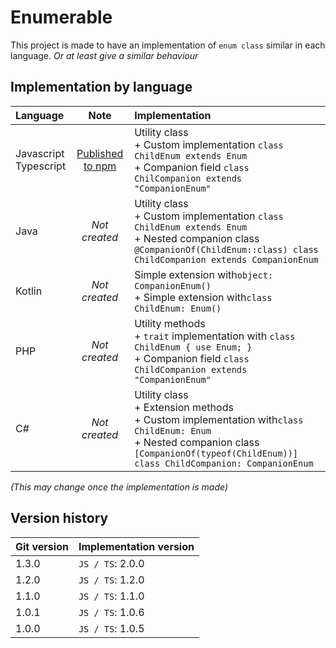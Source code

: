 # Enumerable

This project is made to have an implementation of `enum class` similar in each language.
_Or at least give a similar behaviour_

## Implementation by language

| Language                  |                                  Note                                  | Implementation                                                                                                                                                                                    |
|:--------------------------|:----------------------------------------------------------------------:|:--------------------------------------------------------------------------------------------------------------------------------------------------------------------------------------------------|
| Javascript<br/>Typescript | [Published to npm](https://www.npmjs.com/package/@joookiwi/enumerable) | Utility class<br/> + Custom implementation `class ChildEnum extends Enum`<br/>+ Companion field `class ChilCompanion extends "CompanionEnum"`                                                     |
| Java                      |                             _Not created_                              | Utility class<br/>+ Custom implementation `class ChildEnum extends Enum`<br/>+ Nested companion class `@CompanionOf(ChildEnum::class) class ChildCompanion extends CompanionEnum`                 |
| Kotlin                    |                             _Not created_                              | Simple extension with`object: CompanionEnum()`<br/>+ Simple extension with`class ChildEnum: Enum()`                                                                                               |
| PHP                       |                             _Not created_                              | Utility methods<br/>+ `trait` implementation with `class ChildEnum { use Enum; }`<br/>+ Companion field `class ChildCompanion extends "CompanionEnum"`                                            |
| C#                        |                             _Not created_                              | Utility class<br/>+ Extension methods<br/>+ Custom implementation with`class ChildEnum: Enum`<br/>+ Nested companion class `[CompanionOf(typeof(ChildEnum))] class ChildCompanion: CompanionEnum` |

_(This may change once the implementation is made)_

## Version history

| Git version | Implementation version |
|-------------|------------------------|
| 1.3.0       | `JS / TS`: 2.0.0       |
| 1.2.0       | `JS / TS`: 1.2.0       |
| 1.1.0       | `JS / TS`: 1.1.0       |
| 1.0.1       | `JS / TS`: 1.0.6       |
| 1.0.0       | `JS / TS`: 1.0.5       |
